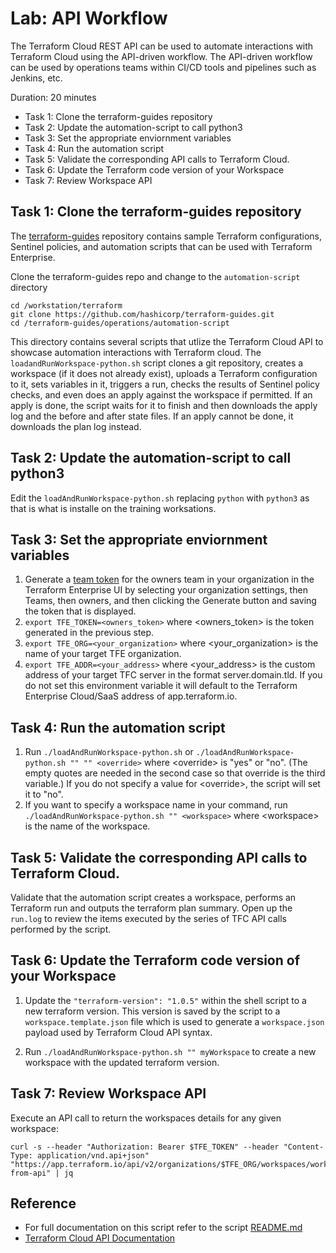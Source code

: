 # Lab: API Workflow

The Terraform Cloud REST API can be used to automate interactions with Terraform Cloud using the API-driven workflow. The API-driven workflow can be used by operations teams within CI/CD tools and pipelines such as Jenkins, etc.

Duration: 20 minutes

- Task 1: Clone the terraform-guides repository
- Task 2: Update the automation-script to call python3
- Task 3: Set the appropriate enviornment variables
- Task 4: Run the automation script
- Task 5: Validate the corresponding API calls to Terraform Cloud.
- Task 6: Update the Terraform code version of your Workspace
- Task 7: Review Workspace API

## Task 1: Clone the terraform-guides repository

The [terraform-guides](https://github.com/hashicorp/terraform-guides) repository contains sample Terraform configurations, Sentinel policies, and automation scripts that can be used with Terraform Enterprise.

Clone the terraform-guides repo and change to the `automation-script` directory

```
cd /workstation/terraform
git clone https://github.com/hashicorp/terraform-guides.git
cd /terraform-guides/operations/automation-script
```

This directory contains several scripts that utlize the Terraform Cloud API to showcase automation interactions with Terraform cloud. The `loadandRunWorkspace-python.sh` script clones a git repository, creates a workspace (if it does not already exist), uploads a Terraform configuration to it, sets variables in it, triggers a run, checks the results of Sentinel policy checks, and even does an apply against the workspace if permitted. If an apply is done, the script waits for it to finish and then downloads the apply log and the before and after state files. If an apply cannot be done, it downloads the plan log instead.

## Task 2: Update the automation-script to call python3

Edit the `loadAndRunWorkspace-python.sh` replacing `python` with `python3` as that is what is installe on the training worksations.

## Task 3: Set the appropriate enviornment variables

1. Generate a [team token](https://www.terraform.io/docs/enterprise/users-teams-organizations/service-accounts.html#team-service-accounts) for the owners team in your organization in the Terraform Enterprise UI by selecting your organization settings, then Teams, then owners, and then clicking the Generate button and saving the token that is displayed.
2. `export TFE_TOKEN=<owners_token>` where \<owners_token\> is the token generated in the previous step.
3. `export TFE_ORG=<your_organization>` where \<your_organization\> is the name of your target TFE organization.
4. `export TFE_ADDR=<your_address>` where \<your_address\> is the custom address of your target TFC server in the format server.domain.tld. If you do not set this environment variable it will default to the Terraform Enterprise Cloud/SaaS address of app.terraform.io.

## Task 4: Run the automation script

1. Run `./loadAndRunWorkspace-python.sh` or `./loadAndRunWorkspace-python.sh "" "" <override>` where \<override\> is "yes" or "no". (The empty quotes are needed in the second case so that override is the third variable.) If you do not specify a value for \<override\>, the script will set it to "no".
2. If you want to specify a workspace name in your command, run `./loadAndRunWorkspace-python.sh "" <workspace>` where \<workspace\> is the name of the workspace.

## Task 5: Validate the corresponding API calls to Terraform Cloud.

Validate that the automation script creates a workspace, performs an Terraform run and outputs the terraform plan summary. Open up the `run.log` to review the items executed by the series of TFC API calls performed by the script.

## Task 6: Update the Terraform code version of your Workspace

1. Update the `"terraform-version": "1.0.5"` within the shell script to a new terraform version. This version is saved by the script to a `workspace.template.json` file which is used to generate a `workspace.json` payload used by Terraform Cloud API syntax.

2. Run `./loadAndRunWorkspace-python.sh "" myWorkspace` to create a new workspace with the updated terraform version.

## Task 7: Review Workspace API

Execute an API call to return the workspaces details for any given workspace:

```
curl -s --header "Authorization: Bearer $TFE_TOKEN" --header "Content-Type: application/vnd.api+json" "https://app.terraform.io/api/v2/organizations/$TFE_ORG/workspaces/workspace-from-api" | jq
```

## Reference

- For full documentation on this script refer to the script [README.md](https://github.com/hashicorp/terraform-guides/blob/master/operations/automation-script/README.md)
- [Terraform Cloud API Documentation](https://www.terraform.io/docs/cloud/api/index.html)
